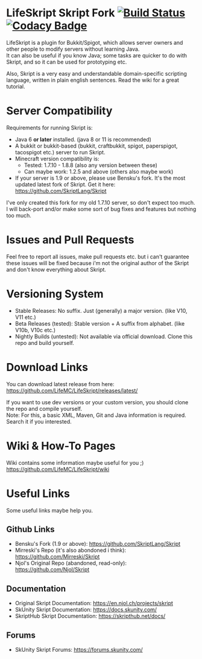 # LifeSkript Skript Fork [![Build Status](https://travis-ci.org/LifeMC/LifeSkript.svg?branch=master)](https://travis-ci.org/LifeMC/LifeSkript) [![Codacy Badge](https://api.codacy.com/project/badge/Grade/42c5db206def479d8b31f8430203034f)](https://app.codacy.com/app/TheDGOfficial/LifeSkript?utm_source=github.com&utm_medium=referral&utm_content=LifeMC/LifeSkript&utm_campaign=Badge_Grade_Dashboard)
LifeSkript is a plugin for Bukkit/Spigot, which allows server owners and other people to modify servers without learning Java.<br />
It can also be useful if you know Java; some tasks are quicker to do with Skript, and so it can be used for prototyping etc.

Also, Skript is a very easy and understandable domain-specific scripting language, written in plain english sentences. Read the wiki for a great tutorial.

# Server Compatibility
Requirements for running Skript is:
- Java 6 **or later** installed. (java 8 or 11 is recommended)
- A bukkit or bukkit-based (bukkit, craftbukkit, spigot, paperspigot, tacospigot etc.) server to run Skript.
- Minecraft version compatibility is:
  - Tested: 1.7.10 - 1.8.8 (also any version between these)
  - Can maybe work: 1.2.5 and above (others also maybe work)
- If your server is 1.9 or above, please use Bensku's fork. It's the most updated latest fork of Skript. Get it here: https://github.com/SkriptLang/Skript

I've only created this fork for my old 1.7.10 server, so don't expect too much. I will back-port and/or make some sort of bug fixes and features but nothing too much.

# Issues and Pull Requests
Feel free to report all issues, make pull requests etc. but i can't guarantee these issues will be fixed because i'm not the original
author of the Skript and don't know everything about Skript.

# Versioning System
* Stable Releases: No suffix. Just (generally) a major version. (like V10, V11 etc.)
* Beta Releases (tested): Stable version + A suffix from alphabet. (like V10b, V10c etc.)
* Nightly Builds (untested): Not available via official download. Clone this repo and build yourself.

# Download Links
You can download latest release from here:<br />
https://github.com/LifeMC/LifeSkript/releases/latest/

If you want to use dev versions or your custom version, you should clone the repo and compile yourself.<br />
Note: For this, a basic XML, Maven, Git and Java information is required. Search it if you interested.

# Wiki & How-To Pages
Wiki contains some information maybe useful for you ;)<br />
https://github.com/LifeMC/LifeSkript/wiki

# Useful Links
Some useful links maybe help you.

## Github Links
- Bensku's Fork (1.9 or above): https://github.com/SkriptLang/Skript
- Mirreski's Repo (it's also abondoned i think): https://github.com/Mirreski/Skript
- Njol's Original Repo (abandoned, read-only): https://github.com/Njol/Skript

## Documentation
- Original Skript Documentation: https://en.njol.ch/projects/skript
- SkUnity Skript Documentation: https://docs.skunity.com/
- SkriptHub Skript Documentation: https://skripthub.net/docs/

## Forums
- SkUnity Skript Forums: https://forums.skunity.com/
